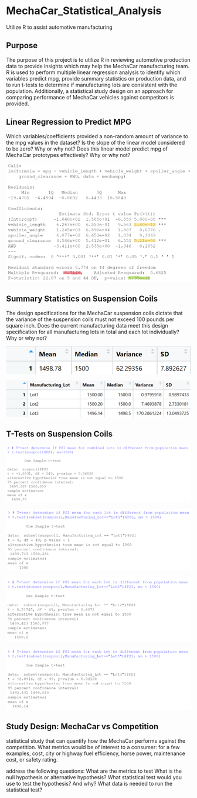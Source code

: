 # MechaCar_Statistical_Analysis
Utilize R to assist automotive manufacturing 

## Purpose

The purpose of this project is to utilize R in reviewing automotive production data to provide insights which may help the MechaCar manufacturing team.  R is used to perform multiple linear regression analysis
to identify which variables predict mpg, provide summary statistics on production data, and to run t-tests to determine if manufacturing lots are consistent with the population.  Additionally, a statistical study
design on an approach for comparing performance of MechaCar vehicles against competitors is provided.


## Linear Regression to Predict MPG

Which variables/coefficients provided a non-random amount of variance to the mpg values in the dataset?
Is the slope of the linear model considered to be zero? Why or why not?
Does this linear model predict mpg of MechaCar prototypes effectively? Why or why not?

![LinearRegression_MPG.png](https://github.com/dschul01/MechaCar_Statistical_Analysis/blob/main/Resources/LinearRegression_MPG.png)


## Summary Statistics on Suspension Coils

The design specifications for the MechaCar suspension coils dictate that the variance of the 
suspension coils must not exceed 100 pounds per square inch.  Does the current manufacturing data 
meet this design specification for all manufacturing lots in total and each lot individually? Why or why not?

![Total_Summary_Susp_Coil_PSI.png](https://github.com/dschul01/MechaCar_Statistical_Analysis/blob/main/Resources/Total_Summary_Susp_Coil_PSI.png)

![Lot_Summary_Susp_Coil_PSI.png](https://github.com/dschul01/MechaCar_Statistical_Analysis/blob/main/Resources/Lot_Summary_Susp_Coil_PSI.png)

## T-Tests on Suspension Coils

![T_Test_Susp_Coil_PSI_All.png](https://github.com/dschul01/MechaCar_Statistical_Analysis/blob/main/Resources/T_Test_Susp_Coil_PSI_All.png)


![T_Test_Susp_Coil_PSI_Lot1.png](https://github.com/dschul01/MechaCar_Statistical_Analysis/blob/main/Resources/T_Test_Susp_Coil_PSI_Lot1.png)

![T_Test_Susp_Coil_PSI_Lot2.png](https://github.com/dschul01/MechaCar_Statistical_Analysis/blob/main/Resources/T_Test_Susp_Coil_PSI_Lot2.png)

![T_Test_Susp_Coil_PSI_Lot3.png](https://github.com/dschul01/MechaCar_Statistical_Analysis/blob/main/Resources/T_Test_Susp_Coil_PSI_Lot3.png)


## Study Design: MechaCar vs Competition

statistical study that can quantify how the MechaCar performs against the competition.  What metrics would be
 of interest to a consumer: for a few examples, cost, city or highway fuel efficiency, horse power, maintenance cost, or safety rating.

address the following questions:
What are the metrics to test
What is the null hypothesis or alternative hypothesis?
What statistical test would you use to test the hypothesis? And why?
What data is needed to run the statistical test?